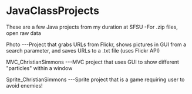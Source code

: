 # JavaClassProjects

These are a few Java projects from my duration at SFSU
-For .zip files, open raw data

Photo 
---Project that grabs URLs from Flickr, shows pictures in GUI from a search parameter, and saves URLs to a .txt file (uses Flickr API)

MVC_ChristianSimmons
---MVC project that uses GUI to show different "particles" within a window

Sprite_ChristianSimmons
---Sprite project that is a game requiring user to avoid enemies!

